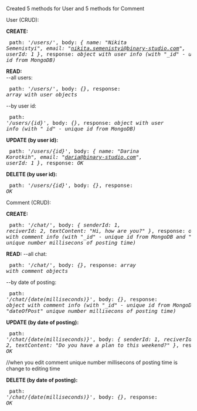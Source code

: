 Created 5 methods for User and 5 methods for Comment

User (CRUD):

<b>CREATE:</b><pre>
	path: <i>'/users/'</i>,
	body: <i>{
		name: "Nikita Semenistyi",
		email: "nikita.semenistyi@binary-studio.com",
		userId: 1
	}</i>,
	response: <i>object with user info (with "\_id" - unique id from MongoDB)</i>
	</pre>

<b>READ:</b>	
--all users:<pre>
	path: <i>'/users/'</i>,
	body: <i>{}</i>,
	response: <i>array with user objects</i>
	</pre>
--by user id:<pre>
	path: <i>'/users/{id}'</i>,
	body: <i>{}</i>,
	response: <i>object with user info (with "\_id" - unique id from MongoDB)</i>
	</pre>
<b>UPDATE (by user id):</b><pre>
	path: <i>'/users/{id}'</i>,
	body: <i>{
		name: "Darina Korotkih",
		email: "daria@binary-studio.com",
		userId: 1
	}</i>,
	response: <i>OK</i>
	</pre>
<b>DELETE (by user id):</b><pre>
	path: <i>'/users/{id}'</i>,
	body: <i>{}</i>,
	response: <i>OK</i>
	</pre>
	
	
Comment (CRUD):

<b>CREATE:</b><pre>
	path: <i>'/chat/'</i>,
	body: <i>{
		senderId: 1,
		reciverId: 2,
		textContent: "Hi, how are you?"
	}</i>,
	response: <i>object with comment info (with "\_id" - unique id from MongoDB and "dateOfPost" unique number millisecons of posting time)</i>
	</pre>
<b>READ:</b>
--all chat:<pre>
	path: <i>'/chat/'</i>,
	body: <i>{}</i>,
	response: <i>array with comment objects</i>
	</pre>
--by date of posting:<pre>
	path: <i>'/chat/{date(milliseconds)}'</i>,
	body: <i>{}</i>,
	response: <i>object with comment info (with "\_id" - unique id from MongoDB and "dateOfPost" unique number millisecons of posting time)</i>
	</pre>
<b>UPDATE (by date of posting):</b><pre>
	path: <i>'/chat/{date(milliseconds)}'</i>,
	body: <i>{
		senderId: 1,
		reciverId: 2,
		textContent: "Do you have a plan to this weekend?"
	}</i>,
	response: <i>OK</i>
	</pre>
	//when you edit comment unique number millisecons of posting time is change to editing time
	
<b>DELETE (by date of posting):</b><pre>
	path: <i>'/chat/{date(milliseconds)}'</i>,
	body: <i>{}</i>,
	response: <i>OK</i>
</pre>
